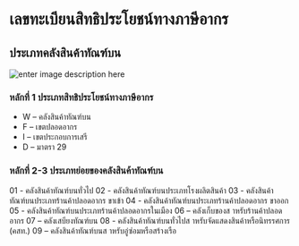 เลขทะเบียนสิทธิประโยชน์ทางภาษีอากร
==

## ประเภทคลังสินค้าทัณฑ์บน

![enter image description here](https://github.com/yosarawut/ThaiCustomsClearanceHandbook/raw/master/e-tax-manual/img/tax-incentive-no-1.jpg)

### หลักที่ 1 ประเภทสิทธิประโยชน์ทางภาษีอากร
* W – คลังสินค้าทัณฑ์บน
* F – เขตปลอดอากร
* I – เขตประกอบการเสรี
* D – มาตรา  29

### หลักที่ 2-3 ประเภทย่อยของคลังสินค้าทัณฑ์บน
01 - คลังสินค้าทัณฑ์บนทั่วไป 
02  - คลังสินค้าทัณฑ์บนประเภทโรงผลิตสินค้า
03  - คลังสินค้าทัณฑ์บนประเภทร้านค้าปลอดอากร ขาเข้า
04  - คลังสินค้าทัณฑ์บนประเภทร้านค้าปลอดอากร ขาออก
05  - คลังสินค้าทัณฑ์บนประเภทร้านค้าปลอดอากรในเมือง
06  – คลังเก็บของส าหรับร้านค้าปลอดอากร
07  – คลังเสบียงทัณฑ์บน
08  - คลังสินค้าทัณฑ์บนทั่วไปส าหรับจัดแสดงสินค้าหรือนิทรรศการ  (คสท.)
09  – คลังสินค้าทัณฑ์บนส าหรับอู่ซ่อมหรือสร้างเรือ
<!--stackedit_data:
eyJoaXN0b3J5IjpbLTExMTY1MzIxMjQsLTYxNDMzMjY4MywtMT
YwNDgyNzMyMV19
-->